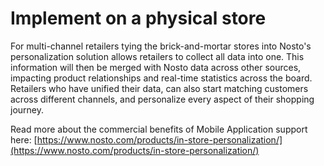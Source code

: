 # Implement on a physical store

For multi-channel retailers tying the brick-and-mortar stores into Nosto's personalization solution allows retailers to collect all data into one. This information will then be merged with Nosto data across other sources, impacting product relationships and real-time statistics across the board. Retailers who have unified their data, can also start matching customers across different channels, and personalize every aspect of their shopping journey.

Read more about the commercial benefits of Mobile Application support here: [https://www.nosto.com/products/in-store-personalization/](https://www.nosto.com/products/in-store-personalization/)

